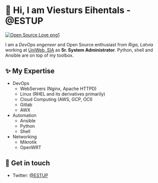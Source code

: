# 👋  Hi, I am Viesturs Eihentals - @ESTUP
[![Open Source Love png1](https://badges.frapsoft.com/os/v1/open-source.png?v=103)](https://github.com/ESTUP)

I am a _DevOps engeneer_ and Open Source enthusiast from _Riga, Latvia_ working at [UniWeb, SIA](https://uniweb.eu/) as __Sr. System Administrator__.
Python, shell and Ansible are on top of my toolbox.

## ✨ My Expertise
- DevOps
  - WebServers (Nginx, Apache HTTPD)
  - Linux (RHEL and its derivatives primarily)
  - Cloud Computing (AWS, GCP, OCI)
  - Gitlab
  - AWX
- Automation
  - Ansible
  - Python
  - Shell
- Networking
  - Mikrotik
  - OpenWRT

## 💌 Get in touch
- Twitter: [@ESTUP](https://twitter.com/ESTUP)
